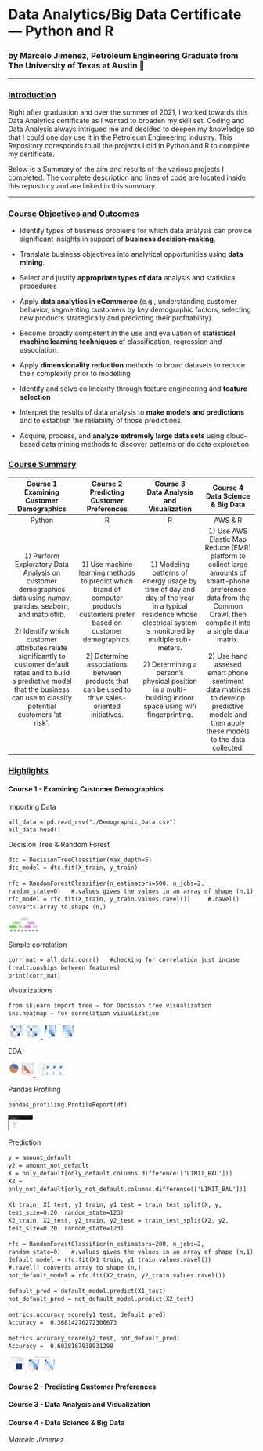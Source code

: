# Data Analytics/Big Data Certificate — Python and R  
 
 
### by Marcelo Jimenez, Petroleum Engineering Graduate from The University of Texas at Austin 🤘

___
### <ins> Introduction </ins>

Right after graduation and over the summer of 2021, I worked towards this Data Analytics certificate as I wanted to broaden my skill set. Coding and Data Analysis always intrigued me and decided to deepen my knowledge so that I could one day use it in the Petroleum Engineering industry. This Repository coresponds to all the projects I did in Python and R to complete my certificate. 

Below is a Summary of the aim and results of the various projects I completed. The complete description and lines of code are located inside this repository and are linked in this summary.
___

### <ins> Course Objectives and Outcomes </ins>


* Identify types of business problems for which data analysis can provide significant insights in support of **business decision-making**.

* Translate business objectives into analytical opportunities using **data mining**.

* Select and justify **appropriate types of data** analysis and statistical procedures

* Apply **data analytics in eCommerce** (e.g., understanding customer behavior, segmenting customers by key demographic factors, selecting new products strategically and predicting their profitability).

* Become broadly competent in the use and evaluation of **statistical machine learning techniques** of classification, regression and association.

* Apply **dimensionality reduction** methods to broad datasets to reduce their complexity prior to modelling

* Identify and solve collinearity through feature engineering and **feature selection**

* Interpret the results of data analysis to **make models and predictions** and to establish the reliability of those predictions.

* Acquire, process, and **analyze extremely large data sets** using cloud-based data mining methods to discover patterns or do data exploration.

### <ins> Course Summary </ins>


Course 1 <br /> Examining Customer Demographics | Course 2 <br />Predicting Customer Preferences | Course 3 <br />Data Analysis and Visualization | Course 4 <br /> Data Science & Big Data
:------------: | :-------------: | :------------:|:-------------:|
Python         |      R          |       R       |   AWS & R
1\) Perform Exploratory Data Analysis on customer demographics data using numpy, pandas, seaborn, and matplotlib.<br /> <br /> 2) Identify which customer attributes relate significantly to customer default rates and to build a predictive model that the business can use to classify potential customers ‘at-risk’.| 1) Use machine learning methods to predict which brand of computer products customers prefer based on customer demographics. <br /> <br /> 2) Determine associations between products that can be used to drive sales-oriented initiatives. | 1) Modeling patterns of energy usage by time of day and day of the year in a typical residence whose electrical system is monitored by multiple sub-meters. <br /> <br /> 2) Determining a person’s physical position in a multi-building indoor space using wifi fingerprinting. | 1) Use AWS Elastic Map Reduce (EMR) platform to collect large amounts of smart-phone preference data from the Common Crawl, then compile it into a single data matrix. <br /> <br /> 2) Use hand assesed smart phone sentiment data matrices to develop predictive models and then apply these models to the data collected.

### <ins> Highlights </ins>

#### Course 1 - Examining Customer Demographics

Importing Data

```
all_data = pd.read_csv("./Demographic_Data.csv")
all_data.head()                      
```

Decision Tree & Random Forest

```
dtc = DecisionTreeClassifier(max_depth=5)
dtc_model = dtc.fit(X_train, y_train)

rfc = RandomForestClassifier(n_estimators=500, n_jobs=2, random_state=0)   #.values gives the values in an array of shape (n,1)
rfc_model = rfc.fit(X_train, y_train.values.ravel())     #.ravel() converts array to shape (n,)
```

<a href="https://raw.githubusercontent.com/Mar-Jim/Mar-Jim/main/Assets/Data%20Analytics/1Mod1.png">
  <img src="https://raw.githubusercontent.com/Mar-Jim/Mar-Jim/main/Assets/Data%20Analytics/1Mod1.png" height="30">
</a>

Simple correlation
```
corr_mat = all_data.corr()   #checking for correlation just incase (realtionships between features)
print(corr_mat)
```
Visualizations

```
from sklearn import tree – for Decision tree visualization
sns.heatmap – for correlation visualization
```

<a href="https://raw.githubusercontent.com/Mar-Jim/Mar-Jim/main/Assets/Data%20Analytics/1Pred1.png">
  <img src="https://raw.githubusercontent.com/Mar-Jim/Mar-Jim/main/Assets/Data%20Analytics/1Pred1.png" height="30">
</a>

<a href="https://raw.githubusercontent.com/Mar-Jim/Mar-Jim/main/Assets/Data%20Analytics/1Pred2.png">
  <img src="https://raw.githubusercontent.com/Mar-Jim/Mar-Jim/main/Assets/Data%20Analytics/1Pred2.png" height="30">
</a>

EDA

<a href="https://raw.githubusercontent.com/Mar-Jim/Mar-Jim/main/Assets/Data%20Analytics/EDA1.png">
  <img src="https://raw.githubusercontent.com/Mar-Jim/Mar-Jim/main/Assets/Data%20Analytics/EDA1.png" height="30">
</a>

<a href="https://raw.githubusercontent.com/Mar-Jim/Mar-Jim/main/Assets/Data%20Analytics/EDA2.jpg">
  <img src="https://raw.githubusercontent.com/Mar-Jim/Mar-Jim/main/Assets/Data%20Analytics/EDA2.jpg" height="30">
</a>

Pandas Profiling
```
pandas_profiling.ProfileReport(df)
```

<a href="https://raw.githubusercontent.com/Mar-Jim/Mar-Jim/main/Assets/Data%20Analytics/EDA3.png">
  <img src="https://raw.githubusercontent.com/Mar-Jim/Mar-Jim/main/Assets/Data%20Analytics/EDA3.png" height="30">
</a>

Prediction
```
y = amount_default
y2 = amount_not_default
X = only_default[only_default.columns.difference(['LIMIT_BAL'])]
X2 = only_not_default[only_not_default.columns.difference(['LIMIT_BAL'])]

X1_train, X1_test, y1_train, y1_test = train_test_split(X, y, test_size=0.20, random_state=123)
X2_train, X2_test, y2_train, y2_test = train_test_split(X2, y2, test_size=0.20, random_state=123)

rfc = RandomForestClassifier(n_estimators=200, n_jobs=2, random_state=0)   #.values gives the values in an array of shape (n,1)
default_model = rfc.fit(X1_train, y1_train.values.ravel())     #.ravel() converts array to shape (n,)
not_default_model = rfc.fit(X2_train, y2_train.values.ravel())

default_pred = default_model.predict(X1_test)
not_default_pred = not_default_model.predict(X2_test)

metrics.accuracy_score(y1_test, default_pred)
Accuracy =  0.36814276272306673

metrics.accuracy_score(y2_test, not_default_pred)
Accuracy =  0.6038167938931298
```

<a href="https://raw.githubusercontent.com/Mar-Jim/Mar-Jim/main/Assets/Data%20Analytics/Pred1.png">
  <img src="https://raw.githubusercontent.com/Mar-Jim/Mar-Jim/main/Assets/Data%20Analytics/Pred1.png" height="30">
</a>


<a href="https://raw.githubusercontent.com/Mar-Jim/Mar-Jim/main/Assets/Data%20Analytics/Pred2.png">
  <img src="https://raw.githubusercontent.com/Mar-Jim/Mar-Jim/main/Assets/Data%20Analytics/Pred2.png" height="30">
</a>

#### Course 2 - Predicting Customer Preferences


#### Course 3 - Data Analysis and Visualization


#### Course 4 - Data Science & Big Data


*Marcelo Jimenez*
